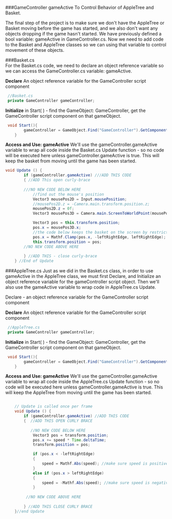###GameController gameActive To Control Behavior of AppleTree and Basket.

The final step of the project is to make sure we don't have the AppleTree or Basket moving before the game has started, and we also don't want any objects dropping if the game hasn't started.  We have previously defined a bool variable:  gameActive in GameController.cs.  Now we need to add code to the Basket and AppleTree classes so we can using that variable to control movement of these objects.

###Basket.cs  
For the Basket.cs code, we need to declare an object reference variable so we can access the GameController.cs variable: gameActive.

**Declare** An object reference variable for the GameController script component


```java
 //Basket.cs
 private GameController gameController;
```
**Initialize** in Start( ) - find the GameObject: GameController, get the GameController script component on that gameObject.


```java
 void Start(){
        gameController = GameObject.Find("GameController").GetComponent<GameController>();
    }
```

**Access and Use: gameActive**
We'll use the gameController.gameActive variable to wrap all code inside the Basket.cs Update function - so no code will be executed here unless gameController.gameActive is true.  This will keep the basket from moving until the game has been started.	

```java
void Update () {
        if (gameController.gameActive) ///ADD THIS CODE
        { //ADD This open curly-brace
        
        ///NO NEW CODE BELOW HERE
            //find out the mouse's position
            Vector3 mousePos2D = Input.mousePosition;
            //mousePos2D.z = -Camera.main.transform.position.z;
            mousePos2D.z = 0f;
            Vector3 mousePos3D = Camera.main.ScreenToWorldPoint(mousePos2D);

            Vector3 pos = this.transform.position;
            pos.x = mousePos3D.x;
            //the code below keeps the basket on the screen by restricting the pos.x value
            pos.x = Mathf.Clamp(pos.x, -leftRightEdge, leftRightEdge);
            this.transform.position = pos;
        //NO NEW CODE ABOVE HERE
    
        } //ADD THIS - close curly-brace
	} //End of Update
```

###AppleTree.cs
Just as we did in the Basket.cs class, in order to use gameActive in the AppleTree class, we must first Declare, and Initialize an object reference variable for the gameController script object.  Then we'll also use the gameActive variable to wrap code in AppleTree.cs Update.

Declare - an object reference variable for the GameController script component

**Declare** An object reference variable for the GameController script component


```java
 //AppleTree.cs
 private GameController gameController;
```
**Initialize** in Start( ) - find the GameObject: GameController, get the GameController script component on that gameObject.


```java
 void Start(){
        gameController = GameObject.Find("GameController").GetComponent<GameController>();
    }
```

**Access and Use: gameActive**
We'll use the gameController.gameActive variable to wrap all code inside the AppleTree.cs Update function - so no code will be executed here unless gameController.gameActive is true.  This will keep the AppleTree from moving until the game has been started.	


```java

	// Update is called once per frame
	void Update () {
        if (gameController.gameActive) //ADD THIS CODE
        {  //ADD THIS OPEN CURLY BRACE
    
           //NO NEW CODE BELOW HERE
            Vector3 pos = transform.position;
            pos.x += speed * Time.deltaTime;
            transform.position = pos;

            if (pos.x < -leftRightEdge)
            {
                speed = Mathf.Abs(speed); //make sure speed is positive
            }
            else if (pos.x > leftRightEdge)
            {
                speed = -Mathf.Abs(speed); //make sure speed is negative
            }
    
         //NO NEW CODE ABOVE HERE
         
        } //ADD THIS CLOSE CURLY BRACE
	}//end Update

```




